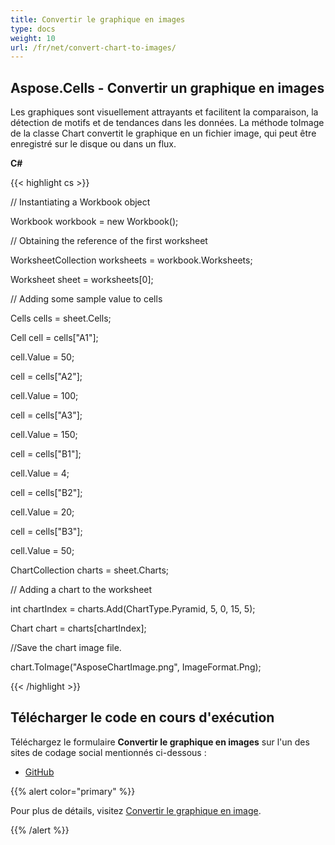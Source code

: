 ```yaml
---
title: Convertir le graphique en images
type: docs
weight: 10
url: /fr/net/convert-chart-to-images/
---
```


## **Aspose.Cells - Convertir un graphique en images**
Les graphiques sont visuellement attrayants et facilitent la comparaison, la détection de motifs et de tendances dans les données.
La méthode toImage de la classe Chart convertit le graphique en un fichier image, qui peut être enregistré sur le disque ou dans un flux.

**C#**

{{< highlight cs >}}

 // Instantiating a Workbook object

Workbook workbook = new Workbook();

// Obtaining the reference of the first worksheet

WorksheetCollection worksheets = workbook.Worksheets;

Worksheet sheet = worksheets[0];

// Adding some sample value to cells

Cells cells = sheet.Cells;

Cell cell = cells["A1"];

cell.Value = 50;

cell = cells["A2"];

cell.Value = 100;

cell = cells["A3"];

cell.Value = 150;

cell = cells["B1"];

cell.Value = 4;

cell = cells["B2"];

cell.Value = 20;

cell = cells["B3"];

cell.Value = 50;

ChartCollection charts = sheet.Charts;

// Adding a chart to the worksheet

int chartIndex = charts.Add(ChartType.Pyramid, 5, 0, 15, 5);

Chart chart = charts[chartIndex];

//Save the chart image file.

chart.ToImage("AsposeChartImage.png", ImageFormat.Png);

{{< /highlight >}}
## **Télécharger le code en cours d'exécution**
Téléchargez le formulaire **Convertir le graphique en images** sur l'un des sites de codage social mentionnés ci-dessous :

- [GitHub](https://github.com/aspose-cells/Aspose.Cells-for-.NET/releases/download/AsposeCellsFeaturesMissinginNPOI_v1.0/Convert.Chart.To.Images.Aspose.Cells.zip)

{{% alert color="primary" %}} 

Pour plus de détails, visitez [Convertir le graphique en image](/cells/fr/net/converting-chart-to-image-in-svg-format/).

{{% /alert %}}
